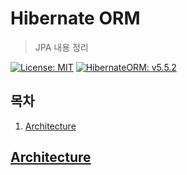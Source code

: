 # Hibernate ORM

> JPA 내용 정리

[![License: MIT](https://img.shields.io/badge/License-MIT-yellow.svg)](https://opensource.org/licenses/MIT) [![HibernateORM: v5.5.2](https://img.shields.io/badge/HibernateORM-v5.5.2-green.svg)](https://docs.jboss.org/hibernate/orm/5.5/userguide/html_single/Hibernate_User_Guide.html#architecture)

## 목차

1. [Architecture](#architecture)

## [Architecture]()